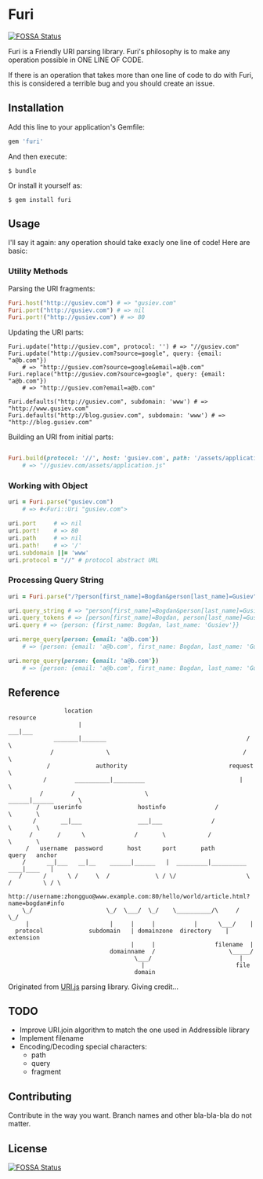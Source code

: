# Furi
[![FOSSA Status](https://app.fossa.io/api/projects/git%2Bgithub.com%2Fbogdan%2Ffuri.svg?type=shield)](https://app.fossa.io/projects/git%2Bgithub.com%2Fbogdan%2Ffuri?ref=badge_shield)


Furi is a Friendly URI parsing library.
Furi's philosophy is to make any operation possible in ONE LINE OF CODE.

If there is an operation that takes more than one line of code to do with Furi, this is considered a terrible bug and you should create an issue.

## Installation

Add this line to your application's Gemfile:

```ruby
gem 'furi'
```

And then execute:

    $ bundle

Or install it yourself as:

    $ gem install furi

## Usage

I'll say it again: any operation should take exacly one line of code!
Here are basic: 

### Utility Methods


Parsing the URI fragments:

``` ruby
Furi.host("http://gusiev.com") # => "gusiev.com"
Furi.port("http://gusiev.com") # => nil
Furi.port!("http://gusiev.com") # => 80
```

Updating the URI parts:

```
Furi.update("http://gusiev.com", protocol: '') # => "//gusiev.com"
Furi.update("http://gusiev.com?source=google", query: {email: "a@b.com"}) 
    # => "http://gusiev.com?source=google&email=a@b.com"
Furi.replace("http://gusiev.com?source=google", query: {email: "a@b.com"}) 
    # => "http://gusiev.com?email=a@b.com"

Furi.defaults("http://gusiev.com", subdomain: 'www') # => "http://www.gusiev.com"
Furi.defaults("http://blog.gusiev.com", subdomain: 'www') # => "http://blog.gusiev.com"

```

Building an URI from initial parts:

``` ruby

Furi.build(protocol: '//', host: 'gusiev.com', path: '/assets/application.js') 
    # => "//gusiev.com/assets/application.js"
```

### Working with Object

``` ruby
uri = Furi.parse("gusiev.com") 
    # => #<Furi::Uri "gusiev.com"> 

uri.port     # => nil
uri.port!    # => 80
uri.path     # => nil
uri.path!    # => '/'
uri.subdomain ||= 'www'
uri.protocol = "//" # protocol abstract URL
```

### Processing Query String

``` ruby
uri = Furi.parse("/?person[first_name]=Bogdan&person[last_name]=Gusiev")

uri.query_string # => "person[first_name]=Bogdan&person[last_name]=Gusiev"
uri.query_tokens # => [person[first_name]=Bogdan, person[last_name]=Gusiev]
uri.query # => {person: {first_name: Bogdan, last_name: 'Gusiev'}}

uri.merge_query(person: {email: 'a@b.com'})
    # => {person: {email: 'a@b.com', first_name: Bogdan, last_name: 'Gusiev'}}

uri.merge_query(person: {email: 'a@b.com'})
    # => {person: {email: 'a@b.com', first_name: Bogdan, last_name: 'Gusiev'}}
```

## Reference

```
                location                                            resource       
                    |                                                ___|___     
             _______|_______                                        /       \     
            /               \                                      /         \    
           /             authority                             request        \   
          /        __________|_________                           |            \  
         /        /                    \                    ______|______       \
        /    userinfo                hostinfo              /             \       \
       /       __|___                ___|___              /               \       \
      /       /      \              /       \            /                 \       \
     /   username  password       host      port       path               query   anchor
    /      __|___   __|__    ______|______   |  _________|__________     ____|____   |
   /      /      \ /     \  /             \ / \/                    \   /         \ / \
   http://username:zhongguo@www.example.com:80/hello/world/article.html?name=bogdan#info
    \_/                     \_/  \___/  \_/    \__________/\     /  \_/
     |                       |     |     |           |      \___/    |
  protocol             subdomain   | domainzone  directory    |   extension
                                   |     |                 filename  |       
                             domainname  /                     \_____/       
                                    \___/                         |          
                                      |                          file                       
                                    domain                   
```


Originated from [URI.js](http://medialize.github.io/URI.js/about-uris.html) parsing library.
Giving credit...


## TODO

* Improve URI.join algorithm to match the one used in Addressible library
* Implement filename
* Encoding/Decoding special characters:
  * path
  * query
  * fragment

## Contributing

Contribute in the way you want. Branch names and other bla-bla-bla do not matter.




## License
[![FOSSA Status](https://app.fossa.io/api/projects/git%2Bgithub.com%2Fbogdan%2Ffuri.svg?type=large)](https://app.fossa.io/projects/git%2Bgithub.com%2Fbogdan%2Ffuri?ref=badge_large)